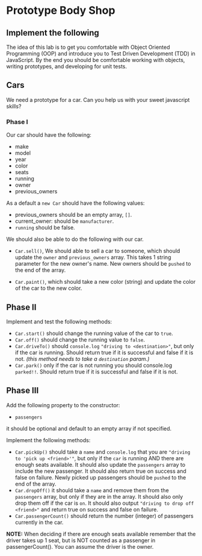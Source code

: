 # Prototype Body Shop
## Implement the following

The idea of this lab is to get you comfortable with Object Oriented Programming (OOP) and introduce you to Test Driven Development (TDD) in JavaScript. By the end you should be comfortable working with objects, writing prototypes, and developing for unit tests.

## Cars

We need a prototype for a car. Can you help us with your sweet javascript skills?

### Phase I

Our car should have the following:

* make
* model
* year
* color
* seats
* running
* owner
* previous_owners


As a default a `new Car` should have the following values:
* previous_owners should be an empty array, `[]`.
* current_owner: should be `manufacturer`.
* `running` should be false.

We should also be able to do the following with our car.

*  `Car.sell()`, We should able to sell a car to someone, which should update the `owner` and `previous_owners` array. This takes 1 string parameter for the new owner's name. New owners should be `pushed` to the end of the array.

* `Car.paint()`, which should take a new color (string) and update the color of the car to the new color.


## Phase II

Implement and test the following methods:

* `Car.start()` should change the running value of the car to `true`.
* `Car.off()` should change the running value to `false`.
* `Car.driveTo()` should `console.log` `"driving to <destination>"`, but only if the car is running. Should return true if it is successful and false if it is not. *(this method needs to take a `destination` param.)*
* `Car.park()` only if the car is not running you should console.log `parked!!`.  Should return true if it is successful and false if it is not.


## Phase III 

Add the following property to the constructor:

* `passengers`

it should be optional and default to an empty array if not specified.

Implement the following methods:

* `Car.pickUp()` should take a `name` and `console.log` that you are `"driving to 'pick up <friend>'"`, but only if the `car` is running AND there are enough seats available. It should also update the `passengers` array to include the new passenger. It should also return true on success and false on failure. Newly picked up passengers should be `pushed` to the end of the array.
* `Car.dropOff()` it should take a `name` and remove them from the `passengers` array, but only if they are in the array. It should also only drop them off if the car is `on`. It should also output `"driving to drop off <friend>"` and return true on success and false on failure.
* `Car.passengerCount()` should return the number (integer) of passengers currently in the car.

  
**NOTE:** When deciding if there are enough seats available remember that the driver takes up 1 seat, but is NOT counted as a passenger in passengerCount(). You can assume the driver is the owner.


